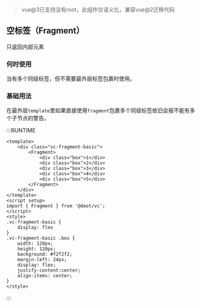 > vue@3已支持没有root，此组件仅语义化，兼容vue@2迁移代码

## 空标签（Fragment）

只返回内部元素

### 何时使用

当有多个同级标签，但不需要最外层标签包裹时使用。

### 基础用法

在最外层`template`里如果直接使用`fragment`包裹多个同级标签依旧会报不能有多个子节点的警告。

:::RUNTIME
```vue
<template>
	<div class="vc-fragment-basic">
		<Fragment>
			<div class="box">1</div>
			<div class="box">2</div>
			<div class="box">3</div>
			<div class="box">4</div>
			<div class="box">5</div>
		</Fragment>
	</div>
</template>
<script setup>
import { Fragment } from '@deot/vc';
</script>
<style>
.vc-fragment-basic {
	display: flex
}
.vc-fragment-basic .box {
	width: 120px;
	height: 120px;
	background: #f2f2f2;
	margin-left: 24px;
	display: flex;
	justify-content:center;
	align-items: center;
}
</style>
```
:::
